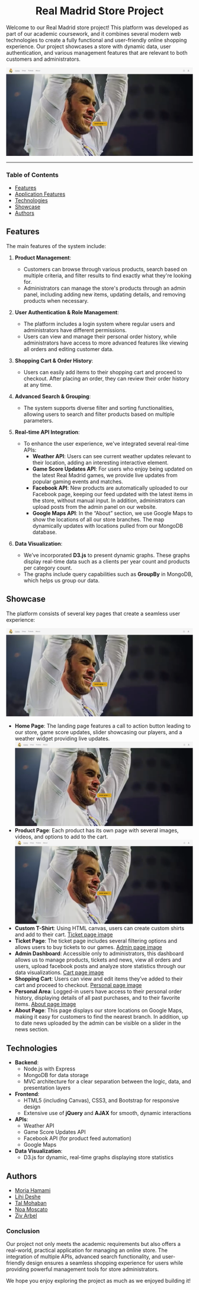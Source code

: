 <div id="header" align="center">
    <h1>Real Madrid Store Project</h1>
</div>

Welcome to our Real Madrid store project! This platform was developed as part of our academic coursework, and it combines several modern web technologies to create a fully functional and user-friendly online shopping experience. Our project showcases a store with dynamic data, user authentication, and various management features that are relevant to both customers and administrators.

![Main board image](public/styles/imgs/readme/home-page.png "Board-main-page")
___

### Table of Contents
- [Features](#features)
- [Application Features](#application-features)
- [Technologies](#technologies)
- [Showcase](#showcase)
- [Authors](#authors)

## Features
The main features of the system include:

1. **Product Management**: 
   - Customers can browse through various products, search based on multiple criteria, and filter results to find exactly what they're looking for.
   - Administrators can manage the store's products through an admin panel, including adding new items, updating details, and removing products when necessary.

2. **User Authentication & Role Management**:
   - The platform includes a login system where regular users and administrators have different permissions.
   - Users can view and manage their personal order history, while administrators have access to more advanced features like viewing all orders and editing customer data.

3. **Shopping Cart & Order History**:
   - Users can easily add items to their shopping cart and proceed to checkout. After placing an order, they can review their order history at any time.

4. **Advanced Search & Grouping**:
   - The system supports diverse filter and sorting functionalities, allowing users to search and filter products based on multiple parameters. 
   
5. **Real-time API Integration**:
   - To enhance the user experience, we've integrated several real-time APIs:
     - **Weather API**: Users can see current weather updates relevant to their location, adding an interesting interactive element.
     - **Game Score Updates API**: For users who enjoy being updated on the latest Real Madrid games, we provide live updates from popular gaming events and matches.
     - **Facebook API**: New products are automatically uploaded to our Facebook page, keeping our feed updated with the latest items in the store, without manual input. In addition, administrators can upload posts from the admin panel on our website.
     - **Google Maps API**: In the “About” section, we use Google Maps to show the locations of all our store branches. The map dynamically updates with locations pulled from our MongoDB database.
       
6. **Data Visualization**:
   - We’ve incorporated **D3.js** to present dynamic graphs. These graphs display real-time data such as a clients per year count and products per category count.
   - The graphs include query capabilities such as **GroupBy** in MongoDB, which helps us group our data.

## Showcase
The platform consists of several key pages that create a seamless user experience:

![Homepage image](public/styles/imgs/readme/home-page.png "Home-page")
- **Home Page**: The landing page features a call to action button leading to our store, game score updates, slider showcasing our players, and a weather widget providing live updates.
![Product page image](public/styles/imgs/readme/home-page.png "Product-page")
- **Product Page**: Each product has its own page with several images, videos, and options to add to the cart.
![Custom page image](public/styles/imgs/readme/home-page.png "Custom-page")
- **Custom T-Shirt**: Using HTML canvas, users can create custom shirts and add to their cart.
[Ticket page image](public/styles/imgs/readme/home-page.png "Ticket-page")
- **Ticket Page**: The ticket page includes several filtering options and allows users to buy tickets to our games.
[Admin page image](public/styles/imgs/readme/home-page.png "Admin-page")
- **Admin Dashboard**: Accessible only to administrators, this dashboard allows us to manage products, tickets and news, view all orders and users, upload facebook posts and analyze store statistics through our data visualizations.
[Cart page image](public/styles/imgs/readme/home-page.png "Cart-page")
- **Shopping Cart**: Users can view and edit items they’ve added to their cart and proceed to checkout.
[Personal page image](public/styles/imgs/readme/home-page.png "Personal-page")
- **Personal Area**: Logged-in users have access to their personal order history, displaying details of all past purchases, and to their favorite items. 
[About page image](img/readme/home-page.png "About-page")
- **About Page**: This page displays our store locations on Google Maps, making it easy for customers to find the nearest branch. In addition, up to date news uploaded by the admin can be visible on a slider in the news section. 

## Technologies
- **Backend**: 
  - Node.js with Express
  - MongoDB for data storage
  - MVC architecture for a clear separation between the logic, data, and presentation layers
- **Frontend**:
  - HTML5 (including Canvas), CSS3, and Bootstrap for responsive design
  - Extensive use of **jQuery** and **AJAX** for smooth, dynamic interactions
- **APIs**:
  - Weather API
  - Game Score Updates API
  - Facebook API (for product feed automation)
  - Google Maps
- **Data Visualization**: 
  - D3.js for dynamic, real-time graphs displaying store statistics

## Authors
 - [Moria Hamami](https://github.com/MoriaHamami)
 - [Lihi Deshe](https://github.com/lihideshe)
 - [Tal Mohaban](https://github.com/Talmohaban)
 - [Noa Moscato](https://github.com/Noamos321)
 - [Ziv Arbel](https://github.com/Zivarbel)

### Conclusion
Our project not only meets the academic requirements but also offers a real-world, practical application for managing an online store. The integration of multiple APIs, advanced search functionality, and user-friendly design ensures a seamless shopping experience for users while providing powerful management tools for store administrators.

We hope you enjoy exploring the project as much as we enjoyed building it!
